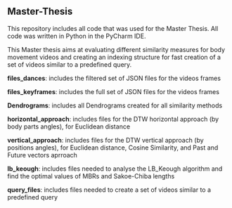 ## Master-Thesis

This repository includes all code that was used for the Master Thesis. All code was written in Python in the PyCharm IDE.

This Master thesis aims at evaluating different similarity measures for body movement videos and creating an indexing structure for fast creation of a set of videos similar to a predefined query.

**files_dances**: includes the filtered set of JSON files for the videos frames

**files_keyframes**: includes the full set of JSON files for the videos frames

**Dendrograms**: includes all Dendrograms created for all similarity methods

**horizontal_approach**: includes files for the DTW horizontal approach (by body parts angles), for Euclidean distance 

**vertical_approach**: includes files for the DTW vertical approach (by positions angles), for Euclidean distance, Cosine Similarity, and Past and Future vectors aprroach 

**lb_keough**: includes files needed to analyse the LB_Keough algorithm and find the optimal values of MBRs and Sakoe-Chiba lengths

**query_files**: includes files needed to create a set of videos similar to a predefined query 

  

